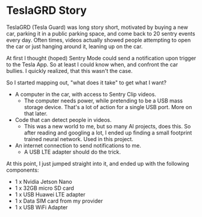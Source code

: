 # TeslaGRD Story
TeslaGRD (Tesla Guard) was long story short, motivated by buying a new car, parking it in a public parking space, and come back to 20 sentry events every day. Often times, videos actually showed people attempting to open the car or just hanging around it, leaning up on the car. 

At first I thought (hoped) Sentry Mode could send a notification upon trigger to the Tesla App. So at least I could know when, and confront the car bullies. I quickly realized, that this wasn't the case.

So I started mapping out, "what does it take" to get what I want?

- A computer in the car, with access to Sentry Clip videos.
	- The computer needs power, while pretending to be a USB mass storage device. That's a lot of action for a single USB port. More on that later.
- Code that can detect people in videos.
	- This was a new world to me, but so many AI projects, does this. So after reading and googling a lot, I ended up finding a small footprint trained neural network. Used in this project.
- An internet connection to send notifications to me.
	- A USB LTE adapter should do the trick.
	
At this point, I just jumped straight into it, and ended up with the following components:

- 1 x Nvidia Jetson Nano
- 1 x 32GB micro SD card
- 1 x USB Huawei LTE adapter
- 1 x Data SIM card from my provider
- 1 x USB WiFi Adapter
